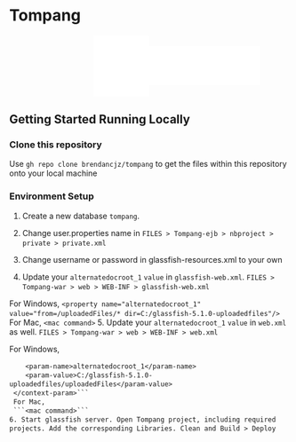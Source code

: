 # Tompang
<div style="display: flex; align-items: center; justify-content: space-around; width: 40%; margin: 0 auto;">
  <img src="https://github.com/brendancjz/tompang/blob/main/Tompang/Tompang-war/web/resources/images/tompang_icon_logo_white.png" width="100">                        
  <img src="https://github.com/brendancjz/tompang/blob/main/Tompang/Tompang-war/web/resources/images/tompang_logo_white.png" width="200">  
</div>

## Getting Started Running Locally

### Clone this repository

Use `gh repo clone brendancjz/tompang` to get the files within this repository onto your local machine

### Environment Setup

1. Create a new database `tompang`.  

2. Change user.properties name in `FILES > Tompang-ejb > nbproject > private > private.xml`

3. Change username or password in glassfish-resources.xml to your own

4. Update your `alternatedocroot_1` `value` in `glassfish-web.xml`. `FILES > Tompang-war > web > WEB-INF > glassfish-web.xml`

  For Windows,
```<property name="alternatedocroot_1" value="from=/uploadedFiles/* dir=C:/glassfish-5.1.0-uploadedfiles"/>```
  For Mac,
```<mac command>```
5. Update your `alternatedocroot_1` `value` in `web.xml` as well. `FILES > Tompang-war > web > WEB-INF > web.xml`

  For Windows,
```<context-param>
    <param-name>alternatedocroot_1</param-name>
    <param-value>C:/glassfish-5.1.0-uploadedfiles/uploadedFiles</param-value>
 </context-param>```
 For Mac,
 ```<mac command>```
6. Start glassfish server. Open Tompang project, including required projects. Add the corresponding Libraries. Clean and Build > Deploy  
